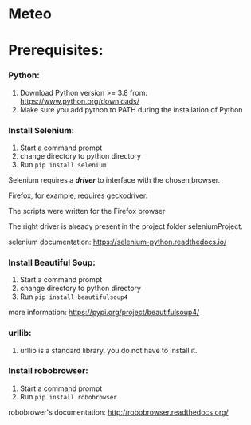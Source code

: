 # Meteo

# Prerequisites:
### Python:
1. Download Python version >= 3.8 from:  https://www.python.org/downloads/
2. Make sure you add python to PATH during the installation of Python

### Install Selenium: 
1. Start a command prompt
2. change directory to python directory
3. Run `pip install selenium`

Selenium requires a ***driver*** to interface with the chosen browser. 

Firefox, for example, requires geckodriver. 

The scripts were written for the Firefox browser

The right driver is already present in the project folder seleniumProject.


selenium documentation: https://selenium-python.readthedocs.io/

### Install Beautiful Soup:
1. Start a command prompt
2. change directory to python directory
3. Run `pip install beautifulsoup4`

more information: https://pypi.org/project/beautifulsoup4/

### urllib:
1. urllib is a standard library,  you do not have to install it.


### Install robobrowser:
1. Start a command prompt
2. Run `pip install robobrowser`

robobrower's documentation: http://robobrowser.readthedocs.org/

